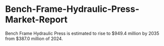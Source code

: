# Bench-Frame-Hydraulic-Press-Market-Report
Bench Frame Hydraulic Press is estimated to rise to $949.4 million by 2035 from $387.0 million of 2024.
